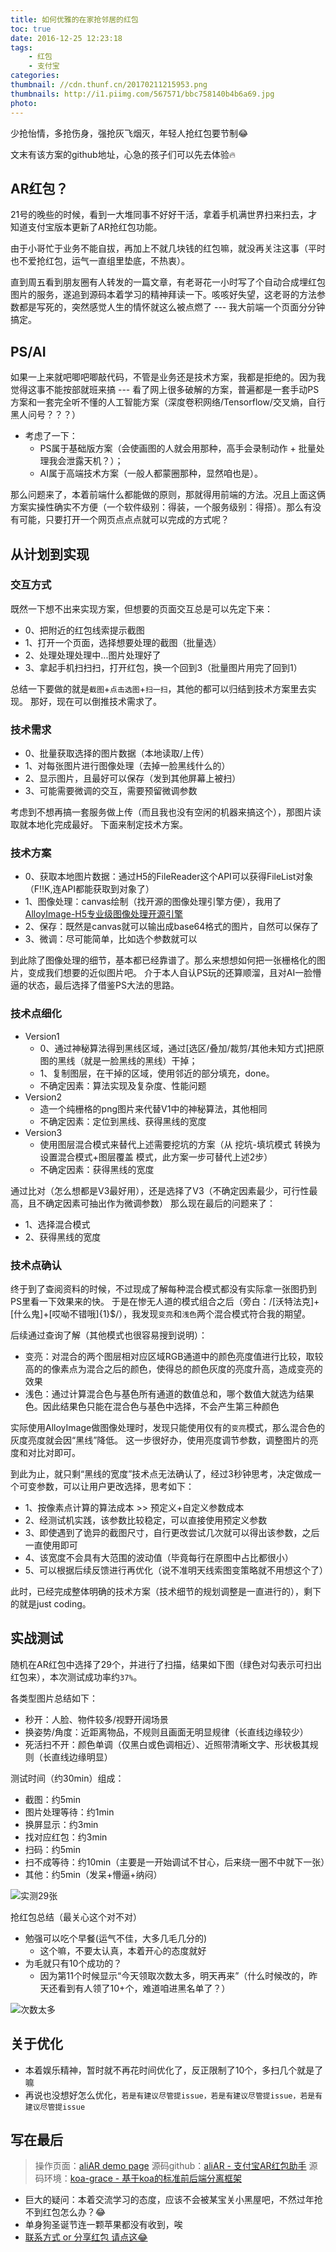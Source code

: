 ```yaml
---
title: 如何优雅的在家抢邻居的红包
toc: true
date: 2016-12-25 12:23:18
tags:
    - 红包
    - 支付宝
categories:
thumbnail: //cdn.thunf.cn/20170211215953.png
thumbnails: http://i1.piimg.com/567571/bbc758140b4b6a69.jpg
photo:
---
```


少抢怡情，多抢伤身，强抢灰飞烟灭，年轻人抢红包要节制😂

<!-- more -->

文末有该方案的github地址，心急的孩子们可以先去体验🔥


## AR红包？

21号的晚些的时候，看到一大堆同事不好好干活，拿着手机满世界扫来扫去，才知道支付宝版本更新了AR抢红包功能。

由于小哥忙于业务不能自拔，再加上不就几块钱的红包嘛，就没再关注这事（平时也不爱抢红包，运气一直组里垫底，不热衷）。

直到周五看到朋友圈有人转发的一篇文章，有老哥花一小时写了个自动合成埋红包图片的服务，遂追到源码本着学习的精神拜读一下。咳咳好失望，这老哥的方法参数都是写死的，突然感觉人生的情怀就这么被点燃了 --- 我大前端一个页面分分钟搞定。


## PS/AI

如果一上来就吧唧吧唧敲代码，不管是业务还是技术方案，我都是拒绝的。因为我觉得这事不能按部就班来搞 --- 看了网上很多破解的方案，普遍都是一套手动PS方案和一套完全听不懂的人工智能方案（深度卷积网络/Tensorflow/交叉熵，自行黑人问号？？？）


- 考虑了一下：
    - PS属于基础版方案（会使画图的人就会用那种，高手会录制动作 + 批量处理我会泄露天机？）；
    - AI属于高端技术方案（一般人都蒙圈那种，显然咱也是）。


那么问题来了，本着前端什么都能做的原则，那就得用前端的方法。况且上面这俩方案实操性确实不方便（一个软件级别：得装，一个服务级别：得搭）。那么有没有可能，只要打开一个网页点点点就可以完成的方式呢？

## 从计划到实现

### 交互方式

既然一下想不出来实现方案，但想要的页面交互总是可以先定下来：

- 0、把附近的红包线索提示截图
- 1、打开一个页面，选择想要处理的截图（批量选）
- 2、处理处理处理中...图片处理好了
- 3、拿起手机扫扫扫，打开红包，换一个回到3（批量图片用完了回到1）

总结一下要做的就是`截图`+`点击选图`+`扫一扫`，其他的都可以归结到技术方案里去实现。
那好，现在可以倒推技术需求了。


### 技术需求

- 0、批量获取选择的图片数据（本地读取/上传）
- 1、对每张图片进行图像处理（去掉一脸黑线什么的）
- 2、显示图片，且最好可以保存（发到其他屏幕上被扫）
- 3、可能需要微调的交互，需要预留微调参数

考虑到不想再搞一套服务做上传（而且我也没有空闲的机器来搞这个），那图片读取就本地化完成最好。
下面来制定技术方案。


### 技术方案

- 0、获取本地图片数据：通过H5的FileReader这个API可以获得FileList对象（F!!K,连API都能获取到对象了）
- 1、图像处理：canvas绘制（找开源的图像处理引擎方便），我用了[AlloyImage-H5专业级图像处理开源引擎](https://github.com/AlloyTeam/AlloyImage)
- 2、保存：既然是canvas就可以输出成base64格式的图片，自然可以保存了
- 3、微调：尽可能简单，比如选个参数就可以

到此除了图像处理的细节，基本都已经靠谱了。那么来想想如何把一张栅格化的图片，变成我们想要的近似图片吧。
介于本人自认PS玩的还算顺溜，且对AI一脸懵逼的状态，最后选择了借鉴PS大法的思路。


### 技术点细化

- Version1
    - 0、通过神秘算法得到黑线区域，通过[选区/叠加/裁剪/其他未知方式]把原图的黑线（就是一脸黑线的黑线）干掉；
    - 1、复制图层，在干掉的区域，使用邻近的部分填充，done。
    - 不确定因素：算法实现及复杂度、性能问题
- Version2
    - 造一个纯栅格的png图片来代替V1中的神秘算法，其他相同
    - 不确定因素：定位到黑线、获得黑线的宽度    
- Version3
    - 使用图层混合模式来替代上述需要挖坑的方案（从 挖坑-填坑模式 转换为 设置混合模式+图层覆盖 模式，此方案一步可替代上述2步）
    - 不确定因素：获得黑线的宽度

通过比对（怎么想都是V3最好用），还是选择了V3（不确定因素最少，可行性最高，且不确定因素可抽出作为微调参数）
那么现在最后的问题来了：

- 1、选择混合模式
- 2、获得黑线的宽度

### 技术点确认

终于到了查阅资料的时候，不过现成了解每种混合模式都没有实际拿一张图扔到PS里看一下效果来的快。
于是在惨无人道的模式组合之后（旁白：/[沃特法克]+[什么鬼]+[哎呦不错哦]{1}$/），我发现`变亮`和`浅色`两个混合模式符合我的期望。

后续通过查询了解（其他模式也很容易搜到说明）：
- 变亮：对混合的两个图层相对应区域RGB通道中的颜色亮度值进行比较，取较高的的像素点为混合之后的颜色，使得总的颜色灰度的亮度升高，造成变亮的效果
- 浅色：通过计算混合色与基色所有通道的数值总和，哪个数值大就选为结果色。因此结果色只能在混合色与基色中选择，不会产生第三种颜色

实际使用AlloyImage做图像处理时，发现只能使用仅有的`变亮`模式，那么混合色的灰度亮度就会因“黑线”降低。
这一步很好办，使用亮度调节参数，调整图片的亮度和对比对即可。

到此为止，就只剩“黑线的宽度”技术点无法确认了，经过3秒钟思考，决定做成一个可变参数，可以让用户更改选择，思考如下：
- 1、按像素点计算的算法成本 >> 预定义+自定义参数成本
- 2、经测试机实践，该参数比较稳定，可以直接使用预定义参数
- 3、即使遇到了诡异的截图尺寸，自行更改尝试几次就可以得出该参数，之后一直使用即可
- 4、该宽度不会具有大范围的波动值（毕竟每行在原图中占比都很小）
- 5、可以根据后续反馈进行再优化（说不准明天线索图变策略就不用想这个了）

此时，已经完成整体明确的技术方案（技术细节的规划调整是一直进行的），剩下的就是just coding。


## 实战测试

随机在AR红包中选择了29个，并进行了扫描，结果如下图（绿色对勾表示可扫出红包来），本次测试成功率约`37%`。

各类型图片总结如下：
- 秒开：人脸、物件较多/视野开阔场景
- 换姿势/角度：近距离物品，不规则且画面无明显规律（长直线边缘较少）
- 死活扫不开：颜色单调（仅黑白或色调相近）、近照带清晰文字、形状极其规则（长直线边缘明显）

测试时间（约30min）组成：
- 截图：约5min
- 图片处理等待：约1min
- 换屏显示：约3min
- 找对应红包：约3min
- 扫码：约5min
- 扫不成等待：约10min（主要是一开始调试不甘心，后来绕一圈不中就下一张）
- 其他：约5min（发呆+懵逼+纳闷）

![实测29张](http://i1.piimg.com/567571/80447441a3eae7f3.png)

抢红包总结（最关心这个对不对）
- 勉强可以吃个早餐(运气不佳，大多几毛几分的)
    - 这个嘛，不要太认真，本着开心的态度就好
- 为毛就只有10个成功的？
    - 因为第11个时候显示“今天领取次数太多，明天再来”（什么时候改的，昨天还看到有人领了10+个，难道咱进黑名单了？）

![次数太多](http://i1.piimg.com/567571/08eb65c7dd1582fb.png)

## 关于优化

- 本着娱乐精神，暂时就不再花时间优化了，反正限制了10个，多扫几个就是了嘛
- 再说也没想好怎么优化，`若是有建议尽管提issue，若是有建议尽管提issue，若是有建议尽管提issue`


## 写在最后

> 操作页面：[aliAR demo page](https://thunf.github.io/aliAR)
> 源码github：[aliAR - 支付宝AR红包助手](https://github.com/Thunf/aliAR)
> 源码环境：[koa-grace - 基于koa的标准前后端分离框架](https://github.com/xiongwilee/koa-grace)

- 巨大的疑问：本着交流学习的态度，应该不会被某宝关小黑屋吧，不然过年抢不到红包怎么办？😂
- 单身狗圣诞节连一颗苹果都没有收到，唉
- [联系方式 or 分享红包 请点这😂](https://blog.thunf.cn/about/)



